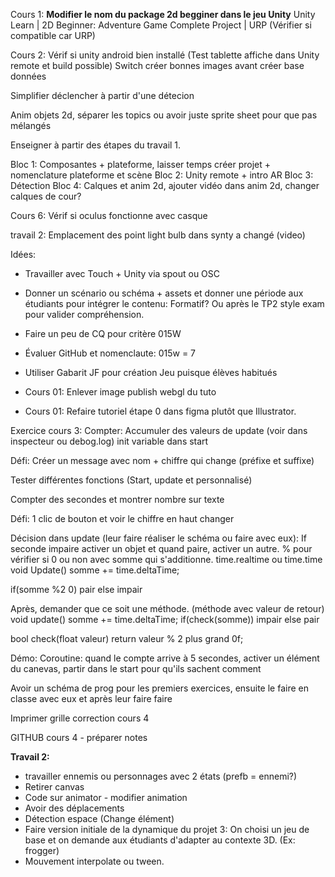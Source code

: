 Cours 1: **Modifier le nom du package 2d begginer dans le jeu Unity** Unity Learn | 2D Beginner: Adventure Game Complete Project | URP (Vérifier si compatible car URP)


Cours 2: Vérif si unity android bien installé (Test tablette affiche dans Unity remote et build possible) 
Switch créer bonnes images avant créer base données

Simplifier déclencher à partir d'une détecion

Anim objets 2d, séparer les topics ou avoir juste sprite sheet pour que pas mélangés

Enseigner à partir des étapes du travail 1. 

Bloc 1: Composantes + plateforme, laisser temps créer projet + nomenclature plateforme et scène
Bloc 2: Unity remote + intro AR
Bloc 3: Détection
Bloc 4: Calques et anim 2d, ajouter vidéo dans anim 2d, changer calques de cour? 

Cours 6: Vérif si oculus fonctionne avec casque

travail 2: Emplacement des point light bulb dans synty a changé (video) 

Idées: 
- Travailler avec Touch + Unity via spout ou OSC

- Donner un scénario ou schéma + assets et donner une période aux étudiants pour intégrer le contenu: Formatif? Ou après le TP2 style exam pour valider compréhension. 

- Faire un peu de CQ pour critère 015W

- Évaluer GitHub et nomenclaute: 015w = 7

- Utiliser Gabarit JF pour création Jeu puisque élèves habitués

- Cours 01: Enlever image publish webgl du tuto

- Cours 01: Refaire tutoriel étape 0 dans figma plutôt que Illustrator.

Exercice cours 3: 
Compter: Accumuler des valeurs de update (voir dans inspecteur ou debog.log) init variable dans start

Défi: Créer un message avec nom + chiffre qui change (préfixe et suffixe)

Tester différentes fonctions (Start, update et personnalisé)

Compter des secondes et montrer nombre sur texte

Défi: 1 clic de bouton et voir le chiffre en haut changer

Décision dans update (leur faire réaliser le schéma ou faire avec eux): If seconde impaire activer un objet et quand paire, activer un autre.
% pour vérifier si 0 ou non avec somme qui s'additionne. time.realtime ou time.time  
void Update()
somme += time.deltaTime;

if(somme %2­ 0)
pair 
else
impair

Après, demander que ce soit une méthode. (méthode avec valeur de retour)
void update()
somme += time.deltaTime;
if(check(somme))
impair
else
pair

bool check(float valeur)
return valeur % 2 ­plus grand 0f;

Démo: Coroutine: quand le compte arrive à 5 secondes, activer un élément du canevas, partir dans le start pour qu'ils sachent comment

Avoir un schéma de prog pour les premiers exercices, ensuite le faire en classe avec eux et après leur faire faire 

Imprimer grille correction cours 4


GITHUB cours 4 - préparer notes

**Travail 2:** 
- travailler ennemis ou personnages avec 2 états (prefb = ennemi?)
- Retirer canvas
- Code sur animator - modifier animation
- Avoir des déplacements
- Détection espace (Change élément)
- Faire version initiale de la dynamique du projet 3: On choisi un jeu de base et on demande aux étudiants d'adapter au contexte 3D. (Ex: frogger)
- Mouvement interpolate ou tween.  













